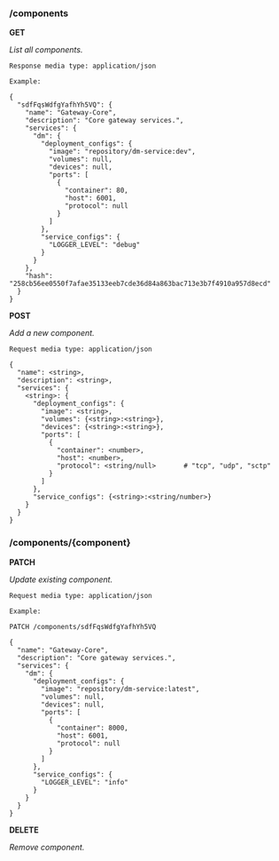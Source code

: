 ### /components

**GET**

_List all components._

    Response media type: application/json
    
    Example: 
    
    {
      "sdfFqsWdfgYafhYh5VQ": {
        "name": "Gateway-Core",
        "description": "Core gateway services.",
        "services": {
          "dm": {
            "deployment_configs": {
              "image": "repository/dm-service:dev",
              "volumes": null,
              "devices": null,
              "ports": [
                {
                  "container": 80,
                  "host": 6001,
                  "protocol": null
                }
              ]
            },
            "service_configs": {
              "LOGGER_LEVEL": "debug"
            }
          }
        },
        "hash": "258cb56ee0550f7afae35133eeb7cde36d84a863bac713e3b7f4910a957d8ecd"
      }
    }

**POST**

_Add a new component._

    Request media type: application/json
    
    {
      "name": <string>,
      "description": <string>,
      "services": {
        <string>: {
          "deployment_configs": {
            "image": <string>,
            "volumes": {<string>:<string>},
            "devices": {<string>:<string>},
            "ports": [
              {
                "container": <number>,
                "host": <number>,
                "protocol": <string/null>       # "tcp", "udp", "sctp"
              }
            ]
          },
          "service_configs": {<string>:<string/number>}
        }
      }
    }

### /components/{component}

**PATCH**

_Update existing component._

    Request media type: application/json
    
    Example:
    
    PATCH /components/sdfFqsWdfgYafhYh5VQ

    {
      "name": "Gateway-Core",
      "description": "Core gateway services.",
      "services": {
        "dm": {
          "deployment_configs": {
            "image": "repository/dm-service:latest",
            "volumes": null,
            "devices": null,
            "ports": [
              {
                "container": 8000,
                "host": 6001,
                "protocol": null
              }
            ]
          },
          "service_configs": {
            "LOGGER_LEVEL": "info"
          }
        }
      }
    }

**DELETE**

_Remove component._

